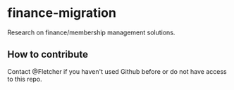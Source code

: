 # finance-migration
Research on finance/membership management solutions.

## How to contribute

Contact @Fletcher if you haven't used Github before or do not have access to this repo.
